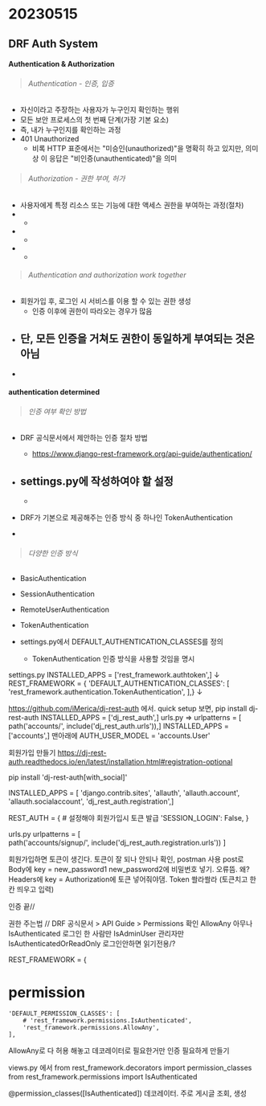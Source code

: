# 20230515

## DRF Auth System

#### Authentication & Authorization

> ###### Authentication - 인증, 입증

- 자신이라고 주장하는 사용자가 누구인지 확인하는 행위
- 모든 보안 프로세스의 첫 번째 단계(가장 기본 요소)
- 즉, 내가 누구인지를 확인하는 과정
- 401 Unauthorized
  - 비록 HTTP 표준에서는 "미승인(unauthorized)"을 명확히 하고 있지만, 의미상 이 응답은
  "비인증(unauthenticated)"을 의미

> ###### Authorization - 권한 부여, 허가

- 사용자에게 특정 리소스 또는 기능에 대한 액세스 권한을 부여하는 과정(절차)
- 
  - 
- 
  - 
- 
  - 

> ###### Authentication and authorization work together

- 회원가입 후, 로그인 시 서비스를 이용 할 수 있는 권한 생성
  - 인증 이후에 권한이 따라오는 경우가 많음 
- 단, 모든 인증을 거쳐도 권한이 동일하게 부여되는 것은 아님
  - 
- 

#### authentication determined

> ###### 인증 여부 확인 방법

- DRF 공식문서에서 제안하는 인증 절차 방법
  - https://www.django-rest-framework.org/api-guide/authentication/

- settings.py에 작성하여야 할 설정
  - 
  - 
- DRF가 기본으로 제공해주는 인증 방식 중 하나인 TokenAuthentication
- 

> ###### 다양한 인증 방식

- BasicAuthentication

- SessionAuthentication

- RemoteUserAuthentication

- TokenAuthentication

- settings.py에서 DEFAULT_AUTHENTICATION_CLASSES를 정의
  - TokenAuthentication 인증 방식을 사용할 것임을 명시

settings.py
INSTALLED_APPS = ['rest_framework.authtoken',]
↓
REST_FRAMEWORK = {
    'DEFAULT_AUTHENTICATION_CLASSES': [
        'rest_framework.authentication.TokenAuthentication',
    ],}
↓

https://github.com/iMerica/dj-rest-auth 에서. quick setup 보면,
pip install dj-rest-auth
INSTALLED_APPS = ['dj_rest_auth',] 
urls.py => urlpatterns = [
      path('accounts/', include('dj_rest_auth.urls')),]
INSTALLED_APPS = ['accounts',]
맨아래에 AUTH_USER_MODEL = 'accounts.User'


회원가입 만들기
https://dj-rest-auth.readthedocs.io/en/latest/installation.html#registration-optional

pip install 'dj-rest-auth[with_social]'

INSTALLED_APPS = [    'django.contrib.sites',
    'allauth',
    'allauth.account',
    'allauth.socialaccount',
    'dj_rest_auth.registration',]

REST_AUTH = { # 설정해야 회원가입시 토큰 발급
  'SESSION_LOGIN': False,
}

urls.py urlpatterns = [    
path('accounts/signup/', include('dj_rest_auth.registration.urls'))
]

회원가입하면 토큰이 생긴다. 토큰이 잘 되나 안되나 확인,
postman 사용 
post로 Body에 key = new_password1 new_password2에 비밀번호 넣기. 오류뜸. 왜?
Headers에 key = Authorization에 토큰 넣어줘야댐. Token 쏼라쏼라 (토큰치고 한칸 띄우고 입력)

인증 끝//

권한 주는법 // DRF 공식문서 > API Guide > Permissions 확인
AllowAny 아무나
IsAuthenticated 로그인 한 사람만
IsAdminUser 관리자만
IsAuthenticatedOrReadOnly 로그인안하면 읽기전용/?

REST_FRAMEWORK = {
  # permission
    'DEFAULT_PERMISSION_CLASSES': [
        # 'rest_framework.permissions.IsAuthenticated',
        'rest_framework.permissions.AllowAny',
    ],
AllowAny로 다 허용 해놓고 데코레이터로 필요한거만 인증 필요하게 만들기

views.py 에서 from rest_framework.decorators import permission_classes
              from rest_framework.permissions import IsAuthenticated

@permission_classes([IsAuthenticated]) 데코레이터. 주로 게시글 조회, 생성